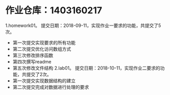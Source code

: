 # 作业仓库：1403160217
1.homework01。 提交日期：2018-09-11，实现作业一要求的功能，共提交了5次。<br>
* 第一次提交实现要求的所有功能
* 第二次提交优化访问数组方式
* 第三次修改排序函数
* 第四次撰写readme
* 第五次修改文件结构
2.lab01。 提交日期：2018-10-11，实现作业二要求的功能，共提交了2次。<br>
* 第一次提交实现数据结构的建立
* 第二次提交完成对数据进行处理的要求
